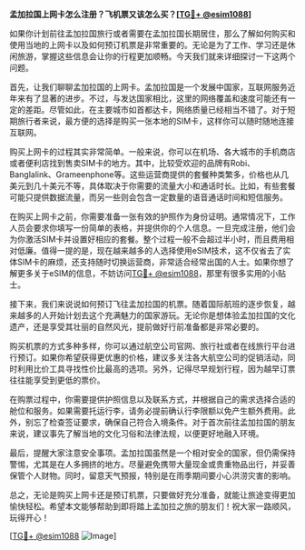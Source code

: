 **孟加拉国上网卡怎么注册？飞机票又该怎么买？[[TG💪+ @esim1088](https://t.me/s/esim1088)]**

如果你计划前往孟加拉国旅行或者需要在孟加拉国长期居住，那么了解如何购买和使用当地的上网卡以及如何预订机票是非常重要的。无论是为了工作、学习还是休闲旅游，掌握这些信息会让你的行程更加顺畅。今天我们就来详细探讨一下这两个问题。

首先，让我们聊聊孟加拉国的上网卡。孟加拉国是一个发展中国家，互联网服务近年来有了显著的进步。不过，与发达国家相比，这里的网络覆盖和速度可能还有一定的差距。尽管如此，在主要城市如首都达卡，网络质量已经相当不错了。对于短期旅行者来说，最方便的选择是购买一张本地的SIM卡，这样你可以随时随地连接互联网。

购买上网卡的过程其实非常简单。一般来说，你可以在机场、各大城市的手机商店或者便利店找到售卖SIM卡的地方。其中，比较受欢迎的品牌有Robi、Banglalink、Grameenphone等。这些运营商提供的套餐种类繁多，价格也从几美元到几十美元不等，具体取决于你需要的流量大小和通话时长。比如，有些套餐可能只提供数据流量，而另一些则会包含一定数量的语音通话时间和短信服务。

在购买上网卡之前，你需要准备一张有效的护照作为身份证明。通常情况下，工作人员会要求你填写一份简单的表格，并提供你的个人信息。一旦完成注册，他们会为你激活SIM卡并设置好相应的套餐。整个过程一般不会超过半小时，而且费用相对低廉。值得一提的是，现在越来越多的人选择使用eSIM技术，这不仅省去了实体SIM卡的麻烦，还支持随时切换运营商，非常适合经常出国的人士。如果你想了解更多关于eSIM的信息，不妨访问[TG💪+ @esim1088](https://t.me/s/esim1088)，那里有很多实用的小贴士。

接下来，我们来说说如何预订飞往孟加拉国的机票。随着国际航班的逐步恢复，越来越多的人开始计划去这个充满魅力的国家游玩。无论你是想体验孟加拉国的文化遗产，还是享受其壮丽的自然风光，提前做好行前准备都是非常必要的。

购买机票的方式多种多样，你可以通过航空公司官网、旅行社或者在线旅行平台进行预订。如果你希望获得更优惠的价格，建议多关注各大航空公司的促销活动，同时利用比价工具寻找性价比最高的选项。另外，记得尽早规划行程，因为越早订票往往能享受到更低的票价。

在购票过程中，你需要提供护照信息以及联系方式，并根据自己的需求选择合适的舱位和服务。如果需要托运行李，请务必提前确认行李限额以免产生额外费用。此外，别忘了检查签证要求，确保自己符合入境条件。对于首次前往孟加拉国的朋友来说，建议事先了解当地的文化习俗和法律法规，以便更好地融入环境。

最后，提醒大家注意安全事项。孟加拉国虽然是一个相对安全的国家，但仍需保持警惕，尤其是在人多拥挤的地方。尽量避免携带大量现金或贵重物品出行，并妥善保管个人财物。同时，留意天气预报，特别是在雨季期间要小心洪涝灾害的影响。

总之，无论是购买上网卡还是预订机票，只要做好充分准备，就能让旅途变得更加愉快轻松。希望本文能够帮助到即将踏上孟加拉之旅的朋友们！祝大家一路顺风，玩得开心！

[[TG💪+ @esim1088](https://t.me/s/esim1088) ![Image](https://i.postimg.cc/4NQfJmqS/Snipaste-2025-05-13-00-14-12.png)]